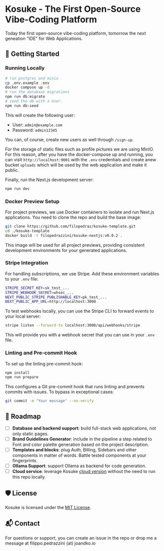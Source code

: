 # Kosuke - The First Open-Source Vibe-Coding Platform

Today the first open-source vibe-coding platform, tomorrow the next geneation "IDE" for Web Applications.

## 🚀 Getting Started

### Running Locally

```bash
# run postgres and minio
cp .env.example .env
docker compose up -d
# run the database migrations
npm run db:migrate
# seed the db with a User.
npm run db:seed
```

This will create the following user:

- User: `admin@example.com`
- Password: `admin12345`

You can, of course, create new users as well through `/sign-up`.

For the storage of static files such as profile pictures we are using MinIO. For this reason, after you have the docker-compose up and running, you can visit `http://localhost:9001` with the `.env` credentials and create anew bucket `uploads` which will be used by the web application and make it public.

Finally, run the Next.js development server:

```bash
npm run dev
```

### Docker Preview Setup

For project previews, we use Docker containers to isolate and run Next.js applications. You need to clone the repo and build the base image:

```bash
git clone https://github.com/filopedraz/kosuke-template.git
cd ./kosuke-template
docker build -t filopedrazzini/kosuke-nextjs:v0.0.2 .
```

This image will be used for all project previews, providing consistent development environments for your generated applications.

### Stripe Integration

For handling subscriptions, we use Stripe. Add these environment variables to your `.env` file:

```bash
STRIPE_SECRET_KEY=sk_test_...
STRIPE_WEBHOOK_SECRET=whsec_...
NEXT_PUBLIC_STRIPE_PUBLISHABLE_KEY=pk_test_...
NEXT_PUBLIC_APP_URL=http://localhost:3000
```

To test webhooks locally, you can use the Stripe CLI to forward events to your local server:

```bash
stripe listen --forward-to localhost:3000/api/webhooks/stripe
```

This will provide you with a webhook secret that you can use in your `.env` file.

### Linting and Pre-commit Hook

To set up the linting pre-commit hook:

```bash
npm install
npm run prepare
```

This configures a Git pre-commit hook that runs linting and prevents commits with issues. To bypass in exceptional cases:

```bash
git commit -m "Your message" --no-verify
```

## 🎯 Roadmap

- [ ] **Database and backend support**: build full-stack web applications, not only static pages.
- [ ] **Brand Guidelines Generator**: include in the pipeline a step related to Font and color palette generation based on the project description.
- [ ] **Templates and blocks**: plug Auth, Billing, Sidebars and other components in matter of words. Battle tested components at your fingerprints.
- [ ] **Ollama Support**: support Ollama as backend for code generation.
- [ ] **Cloud service**: leverage Kosuke [cloud version](https://kosuke.ai) without the need to run this repo locally.

## 🛡️ License

Kosuke is licensed under the [MIT License](https://github.com/filopedraz/kosuke/blob/main/LICENSE).

## 📬 Contact

For questions or support, you can create an issue in the repo or drop me a message at filippo.pedrazzini (at) joandko.io
